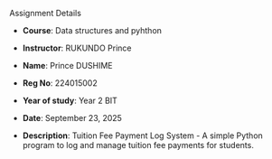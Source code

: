 Assignment Details

- **Course**: Data structures and pyhthon
- **Instructor**: RUKUNDO Prince
- **Name**: Prince DUSHIME
- **Reg No**: 224015002
- **Year of study**: Year 2 BIT
- **Date**: September 23, 2025
  

- **Description**: Tuition Fee Payment Log System -
A simple Python program to log and manage tuition fee payments for students.
